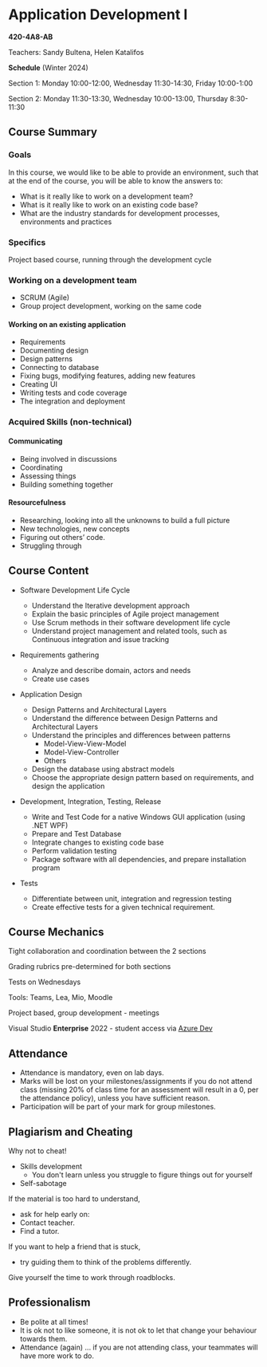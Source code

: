 # Application Development I

**420-4A8-AB**

Teachers:  Sandy Bultena, Helen Katalifos

**Schedule** (Winter 2024)

Section 1: Monday 10:00-12:00, Wednesday 11:30-14:30, Friday 10:00-1:00

Section 2: Monday 11:30-13:30, Wednesday 10:00-13:00, Thursday 8:30-11:30

## Course Summary
### Goals 

In this course, we would like to be able to provide an environment, such that at the end of the course, you will be able to know the answers to:

* What is it really like to work on a development team?
* What is it really like to work on an existing code base?
* What are the industry standards for development processes, environments and practices

### Specifics

Project based course, running through the development cycle

### Working on a development team

* SCRUM (Agile)
* Group project development, working on the same code

#### Working on an existing application

* Requirements
* Documenting design
* Design patterns
* Connecting to database
* Fixing bugs, modifying features, adding new features
* Creating UI
* Writing tests and code coverage
* The integration and deployment 

### Acquired Skills (non-technical)

#### Communicating

* Being involved in discussions
* Coordinating
* Assessing things
* Building something together

#### Resourcefulness
* Researching, looking into all the unknowns to build a full picture
* New technologies, new concepts
* Figuring out others’ code.
* Struggling through

## Course Content

* Software Development Life Cycle
  * Understand the Iterative development approach
  * Explain the basic principles of Agile project management
  * Use Scrum methods in their software development life cycle
  * Understand project management and related tools, such as Continuous integration and issue tracking

* Requirements gathering
  * Analyze and describe domain, actors and needs
  * Create use cases

* Application Design 
  * Design Patterns and Architectural Layers
  * Understand the difference between Design Patterns and Architectural Layers
  * Understand the principles and differences between patterns
    * Model-View-View-Model
    * Model-View-Controller
    * Others
  * Design the database using abstract models
  * Choose the appropriate design pattern based on requirements, and design the application

* Development, Integration, Testing, Release
  * Write and Test Code for a native Windows GUI application (using .NET WPF)
  * Prepare and Test Database
  * Integrate changes to existing code base
  * Perform validation testing
  * Package software with all dependencies, and prepare installation program

* Tests 
  * Differentiate between unit, integration and regression testing
  * Create effective tests for a given technical requirement.

## Course Mechanics

Tight collaboration and coordination between the 2 sections	

Grading rubrics pre-determined for both sections

Tests on Wednesdays 

Tools: Teams, Lea, Mio, Moodle

Project based, group development - meetings

Visual Studio **Enterprise** 2022 - student access via [Azure Dev](https://azureforeducation.microsoft.com/devtools)

## Attendance

* Attendance is mandatory, even on lab days.
* Marks will be lost on your milestones/assignments if you do not attend class (missing 20% of class time for an assessment will result in a 0, per the attendance policy), unless you have sufficient reason.
* Participation will be part of your mark for group milestones.

## Plagiarism and Cheating

Why not to cheat!
* Skills development
  * You don't learn unless you struggle to figure things out for yourself
* Self-sabotage

If the material is too hard to understand, 
* ask for help early on: 
* Contact teacher. 
* Find a tutor. 

If you want to help a friend that is stuck, 
* try guiding them to think of the problems differently. 

Give yourself the time to work through roadblocks. 

## Professionalism

* Be polite at all times!
* It is ok not to like someone, it is not ok to let that change your behaviour towards them.
* Attendance (again) ... if you are not attending class, your teammates will have more work to do.

